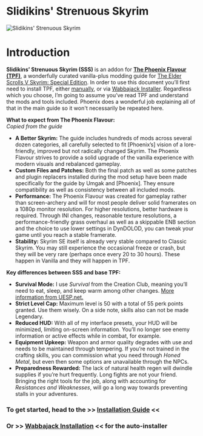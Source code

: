 # Slidikins' Strenuous Skyrim

![Slidikins' Strenuous Skyrim](https://i.imgur.com/StiyNbw.png)

# Introduction
**Slidikins’ Strenuous Skyrim (SSS)** is an addon for **[The Phoenix Flavour (TPF)](https://thephoenixflavour.com/tpf/introduction/)**, a wonderfully curated vanilla-plus modding guide for [The Elder Scrolls V Skyrim: Special Edition](https://store.steampowered.com/app/489830/The_Elder_Scrolls_V_Skyrim_Special_Edition/). In order to use this document you’ll first need to install TPF, either [manually](https://thephoenixflavour.com/tpf/initial-setup/), or via [Wabbajack Installer](https://thephoenixflavour.com/tpf/wabbajack/). Regardless which you choose, I’m going to assume you’ve read TPF and understand the mods and tools included. Phoenix does a wonderful job explaining all of that in the main guide so it won't necessarily be repeated here.

**What to expect from The Phoenix Flavour:**  
*Copied from the guide*
- **A Better Skyrim:** The guide includes hundreds of mods across several dozen categories, all carefully selected to fit [Phoenix’s] vision of a lore-friendly, improved but not radically changed Skyrim. The Phoenix Flavour strives to provide a solid upgrade of the vanilla experience with modern visuals and rebalanced gameplay.
- **Custom Files and Patches:** Both the final patch as well as some patches and plugin replacers installed during the mod setup have been made specifically for the guide by Umgak and [Phoenix]. They ensure compatibility as well as consistency between all included mods.
- **Performance:** The Phoenix Flavour was created for gameplay rather than screen-archery and will for most people deliver solid framerates on a 1080p monitor resolution. For higher resolutions, better hardware is required. Through INI changes, reasonable texture resolutions, a performance-friendly grass overhaul as well as a skippable ENB section and the choice to use lower settings in DynDOLOD, you can tweak your game until you reach a stable framerate.
- **Stability:** Skyrim SE itself is already very stable compared to Classic Skyrim. You may still experience the occasional freeze or crash, but they will be very rare (perhaps once every 20 to 30 hours). These happen in Vanilla and they will happen in TPF.

**Key differences between SSS and base TPF:**
- **Survival Mode:** I use _Survival_ from the Creation Club, meaning you’ll need to eat, sleep, and keep warm among other changes. [More information from UESP.net.](https://en.uesp.net/wiki/Skyrim:Survival_Mode)
- **Strict Level Cap:** Maximum level is 50 with a total of 55 perk points granted. Use them wisely. On a side note, skills also can not be made Legendary.
- **Reduced HUD:** With all of my interface presets, your HUD will be minimized, limiting on-screen information. You’ll no longer see enemy information or active effects while in combat, for example.
- **Equipment Upkeep:** Weapon and armor quality degrades with use and needs to be maintained through tempering. If you’re not trained in the crafting skills, you can commission what you need through _Honed Metal_, but even then some options are unavailable through the NPCs.
- **Preparedness Rewarded:** The lack of natural health regen will dwindle supplies if you’re hurt frequently. Long fights are not your friend. Bringing the right tools for the job, along with accounting for _Resistances and Weaknesses_, will go a long way towards preventing stalls in your adventures.


### To get started, head to the >> [Installation Guide](Installation%20Guide.md) <<
### Or >> [Wabbajack Installation](Wabbajack.md) << for the auto-installer
